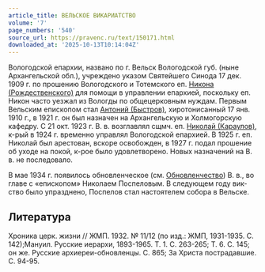 ```yaml
---
article_title: ВЕЛЬСКОЕ ВИКАРИАТСТВО
volume: '7'
page_numbers: '540'
source_url: https://pravenc.ru/text/150171.html
downloaded_at: '2025-10-13T10:14:04Z'
---
```


Вологодской епархии, названо по г. Вельск Вологодской губ. (ныне Архангельской обл.), учреждено указом Святейшего Синода 17 дек. 1909 г. по прошению Вологодского и Тотемского еп. [Никона (Рождественского)](<https://pravenc.ru/text/Никона (Рождественского).html>) для помощи в управлении епархией, поскольку еп. Никон часто уезжал из Вологды по общецерковным нуждам. Первым Вельским епископом стал [Антоний (Быстров)](<https://pravenc.ru/text/Антоний (Быстров).html>), хиротонисанный 17 янв. 1910 г., в 1921 г. он был назначен на Архангельскую и Холмогорскую кафедру. С 21 окт. 1923 г. В. в. возглавлял сщмч. еп. [Николай (Караулов)](<https://pravenc.ru/text/Николай (Караулов).html>), к-рый в 1924 г. временно управлял Вологодской епархией. В 1925 г. еп. Николай был арестован, вскоре освобожден, в 1927 г. подал прошение об уходе на покой, к-рое было удовлетворено. Новых назначений на В. в. не последовало.

В мае 1934 г. появилось обновленческое (см. [Обновленчество](https://pravenc.ru/text/Обновленчество.html)) В. в., во главе с «епископом» Николаем Поспеловым. В следующем году вик-ство было упразднено, Поспелов стал настоятелем собора в Вельске.

## Литература

Хроника церк. жизни // ЖМП. 1932. № 11/12 (по изд.: ЖМП, 1931-1935. С. 142);Мануил. Русские иерархи, 1893-1965. Т. 1. С. 263-265; Т. 6. С. 145; он же. Русские архиереи-обновленцы. С. 865; За Христа пострадавшие. С. 94-95.
